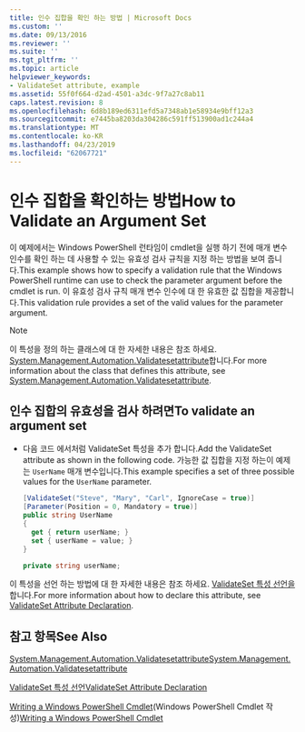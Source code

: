 ```yaml
---
title: 인수 집합을 확인 하는 방법 | Microsoft Docs
ms.custom: ''
ms.date: 09/13/2016
ms.reviewer: ''
ms.suite: ''
ms.tgt_pltfrm: ''
ms.topic: article
helpviewer_keywords:
- ValidateSet attribute, example
ms.assetid: 55f0f664-d2ad-4501-a3dc-9f7a27c8ab11
caps.latest.revision: 8
ms.openlocfilehash: 6d8b189ed6311efd5a7348ab1e58934e9bff12a3
ms.sourcegitcommit: e7445ba8203da304286c591ff513900ad1c244a4
ms.translationtype: MT
ms.contentlocale: ko-KR
ms.lasthandoff: 04/23/2019
ms.locfileid: "62067721"
---
```

# <a name="how-to-validate-an-argument-set"></a><span data-ttu-id="9a8d9-102">인수 집합을 확인하는 방법</span><span class="sxs-lookup"><span data-stu-id="9a8d9-102">How to Validate an Argument Set</span></span>

<span data-ttu-id="9a8d9-103">이 예제에서는 Windows PowerShell 런타임이 cmdlet을 실행 하기 전에 매개 변수 인수를 확인 하는 데 사용할 수 있는 유효성 검사 규칙을 지정 하는 방법을 보여 줍니다.</span><span class="sxs-lookup"><span data-stu-id="9a8d9-103">This example shows how to specify a validation rule that the Windows PowerShell runtime can use to check the parameter argument before the cmdlet is run.</span></span> <span data-ttu-id="9a8d9-104">이 유효성 검사 규칙 매개 변수 인수에 대 한 유효한 값 집합을 제공합니다.</span><span class="sxs-lookup"><span data-stu-id="9a8d9-104">This validation rule provides a set of the valid values for the parameter argument.</span></span>

> [!NOTE]
> <span data-ttu-id="9a8d9-105">이 특성을 정의 하는 클래스에 대 한 자세한 내용은 참조 하세요. [System.Management.Automation.Validatesetattribute](/dotnet/api/System.Management.Automation.ValidateSetAttribute)합니다.</span><span class="sxs-lookup"><span data-stu-id="9a8d9-105">For more information about the class that defines this attribute, see [System.Management.Automation.Validatesetattribute](/dotnet/api/System.Management.Automation.ValidateSetAttribute).</span></span>

## <a name="to-validate-an-argument-set"></a><span data-ttu-id="9a8d9-106">인수 집합의 유효성을 검사 하려면</span><span class="sxs-lookup"><span data-stu-id="9a8d9-106">To validate an argument set</span></span>

- <span data-ttu-id="9a8d9-107">다음 코드 에서처럼 ValidateSet 특성을 추가 합니다.</span><span class="sxs-lookup"><span data-stu-id="9a8d9-107">Add the ValidateSet attribute as shown in the following code.</span></span> <span data-ttu-id="9a8d9-108">가능한 값 집합을 지정 하는이 예제는 `UserName` 매개 변수입니다.</span><span class="sxs-lookup"><span data-stu-id="9a8d9-108">This example specifies a set of three possible values for the `UserName` parameter.</span></span>

    ```csharp
    [ValidateSet("Steve", "Mary", "Carl", IgnoreCase = true)]
    [Parameter(Position = 0, Mandatory = true)]
    public string UserName
    {
      get { return userName; }
      set { userName = value; }
    }

    private string userName;
    ```

<span data-ttu-id="9a8d9-109">이 특성을 선언 하는 방법에 대 한 자세한 내용은 참조 하세요. [ValidateSet 특성 선언을](./validateset-attribute-declaration.md)합니다.</span><span class="sxs-lookup"><span data-stu-id="9a8d9-109">For more information about how to declare this attribute, see [ValidateSet Attribute Declaration](./validateset-attribute-declaration.md).</span></span>

## <a name="see-also"></a><span data-ttu-id="9a8d9-110">참고 항목</span><span class="sxs-lookup"><span data-stu-id="9a8d9-110">See Also</span></span>

[<span data-ttu-id="9a8d9-111">System.Management.Automation.Validatesetattribute</span><span class="sxs-lookup"><span data-stu-id="9a8d9-111">System.Management.Automation.Validatesetattribute</span></span>](/dotnet/api/System.Management.Automation.ValidateSetAttribute)

[<span data-ttu-id="9a8d9-112">ValidateSet 특성 선언</span><span class="sxs-lookup"><span data-stu-id="9a8d9-112">ValidateSet Attribute Declaration</span></span>](./validateset-attribute-declaration.md)

<span data-ttu-id="9a8d9-113">[Writing a Windows PowerShell Cmdlet](./writing-a-windows-powershell-cmdlet.md)(Windows PowerShell Cmdlet 작성)</span><span class="sxs-lookup"><span data-stu-id="9a8d9-113">[Writing a Windows PowerShell Cmdlet](./writing-a-windows-powershell-cmdlet.md)</span></span>
